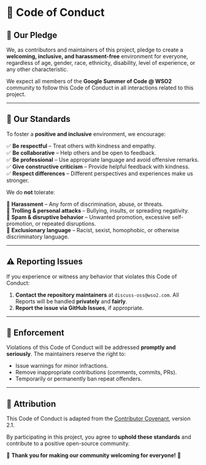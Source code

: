 # 📜 Code of Conduct  

## 👥 Our Pledge  

We, as contributors and maintainers of this project, pledge to create a **welcoming, inclusive, and harassment-free** environment for everyone, regardless of age, gender, race, ethnicity, disability, level of experience, or any other characteristic.  

We expect all members of the **Google Summer of Code @ WSO2** community to follow this Code of Conduct in all interactions related to this project.  

---

## 🌟 Our Standards  

To foster a **positive and inclusive** environment, we encourage:  

✅ **Be respectful** – Treat others with kindness and empathy.  
✅ **Be collaborative** – Help others and be open to feedback.  
✅ **Be professional** – Use appropriate language and avoid offensive remarks.  
✅ **Give constructive criticism** – Provide helpful feedback with kindness.  
✅ **Respect differences** – Different perspectives and experiences make us stronger.  

We do **not** tolerate:  

🚫 **Harassment** – Any form of discrimination, abuse, or threats.  
🚫 **Trolling & personal attacks** – Bullying, insults, or spreading negativity.  
🚫 **Spam & disruptive behavior** – Unwanted promotion, excessive self-promotion, or repeated disruptions.  
🚫 **Exclusionary language** – Racist, sexist, homophobic, or otherwise discriminatory language.  

---

## ⚠️ Reporting Issues  

If you experience or witness any behavior that violates this Code of Conduct:  

1. **Contact the repository maintainers** at `discuss-oss@wso2.com`. All Reports will be handled **privately** and **fairly**.  
2. **Report the issue via GitHub Issues**, if appropriate.  

---

## 🔄 Enforcement  

Violations of this Code of Conduct will be addressed **promptly and seriously**. The maintainers reserve the right to:  

- Issue warnings for minor infractions.  
- Remove inappropriate contributions (comments, commits, PRs).  
- Temporarily or permanently ban repeat offenders.  

---

## 📜 Attribution  

This Code of Conduct is adapted from the [Contributor Covenant](https://www.contributor-covenant.org/version/2/1/code_of_conduct/), version 2.1.  

By participating in this project, you agree to **uphold these standards** and contribute to a positive open-source community.  

💙 **Thank you for making our community welcoming for everyone!** 🚀  
